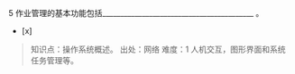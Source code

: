 5
作业管理的基本功能包括__________________________________________ 。
- [x]  

> 知识点：操作系统概述。
> 出处：网络
> 难度：1
> 人机交互，图形界面和系统任务管理等。
